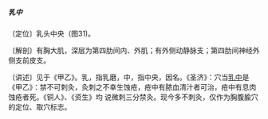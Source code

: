 ##### 乳中

〔定位〕乳头中央（图31)。

〔解剖〕有胸大肌，深层为第四肋间内、外肌；有外侧动静脉支；第四肋间神经外侧支前皮支。

〔讲述〕见于《甲乙》。乳，指乳磨，中，指中央，因名。《圣济》：穴当[乳中](https://www.gmzyjc.com/read/zjs/zjs3.1.1-3-0.1.3.3.17.md)是《甲乙》：禁不可刺灸，灸刺之不幸生蚀疮，疮中有脓血清汁者可治，疮中有息肉蚀疮者死。《铜人》、《资生》均 说微刺三分禁灸。现今多不刺灸，仅作为胸腹腧穴的定位、取穴标志。
